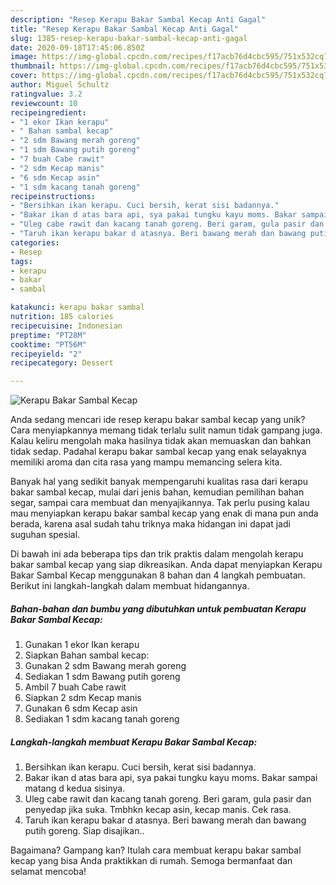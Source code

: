 ```yaml
---
description: "Resep Kerapu Bakar Sambal Kecap Anti Gagal"
title: "Resep Kerapu Bakar Sambal Kecap Anti Gagal"
slug: 1385-resep-kerapu-bakar-sambal-kecap-anti-gagal
date: 2020-09-18T17:45:06.850Z
image: https://img-global.cpcdn.com/recipes/f17acb76d4cbc595/751x532cq70/kerapu-bakar-sambal-kecap-foto-resep-utama.jpg
thumbnail: https://img-global.cpcdn.com/recipes/f17acb76d4cbc595/751x532cq70/kerapu-bakar-sambal-kecap-foto-resep-utama.jpg
cover: https://img-global.cpcdn.com/recipes/f17acb76d4cbc595/751x532cq70/kerapu-bakar-sambal-kecap-foto-resep-utama.jpg
author: Miguel Schultz
ratingvalue: 3.2
reviewcount: 10
recipeingredient:
- "1 ekor Ikan kerapu"
- " Bahan sambal kecap"
- "2 sdm Bawang merah goreng"
- "1 sdm Bawang putih goreng"
- "7 buah Cabe rawit"
- "2 sdm Kecap manis"
- "6 sdm Kecap asin"
- "1 sdm kacang tanah goreng"
recipeinstructions:
- "Bersihkan ikan kerapu. Cuci bersih, kerat sisi badannya."
- "Bakar ikan d atas bara api, sya pakai tungku kayu moms. Bakar sampai matang d kedua sisinya."
- "Uleg cabe rawit dan kacang tanah goreng. Beri garam, gula pasir dan penyedap jika suka. Tmbhkn kecap asin, kecap manis. Cek rasa."
- "Taruh ikan kerapu bakar d atasnya. Beri bawang merah dan bawang putih goreng. Siap disajikan.."
categories:
- Resep
tags:
- kerapu
- bakar
- sambal

katakunci: kerapu bakar sambal 
nutrition: 185 calories
recipecuisine: Indonesian
preptime: "PT28M"
cooktime: "PT56M"
recipeyield: "2"
recipecategory: Dessert

---
```



![Kerapu Bakar Sambal Kecap](https://img-global.cpcdn.com/recipes/f17acb76d4cbc595/751x532cq70/kerapu-bakar-sambal-kecap-foto-resep-utama.jpg)

Anda sedang mencari ide resep kerapu bakar sambal kecap yang unik? Cara menyiapkannya memang tidak terlalu sulit namun tidak gampang juga. Kalau keliru mengolah maka hasilnya tidak akan memuaskan dan bahkan tidak sedap. Padahal kerapu bakar sambal kecap yang enak selayaknya memiliki aroma dan cita rasa yang mampu memancing selera kita.

Banyak hal yang sedikit banyak mempengaruhi kualitas rasa dari kerapu bakar sambal kecap, mulai dari jenis bahan, kemudian pemilihan bahan segar, sampai cara membuat dan menyajikannya. Tak perlu pusing kalau mau menyiapkan kerapu bakar sambal kecap yang enak di mana pun anda berada, karena asal sudah tahu triknya maka hidangan ini dapat jadi suguhan spesial.




Di bawah ini ada beberapa tips dan trik praktis dalam mengolah kerapu bakar sambal kecap yang siap dikreasikan. Anda dapat menyiapkan Kerapu Bakar Sambal Kecap menggunakan 8 bahan dan 4 langkah pembuatan. Berikut ini langkah-langkah dalam membuat hidangannya.

<!--inarticleads1-->

##### Bahan-bahan dan bumbu yang dibutuhkan untuk pembuatan Kerapu Bakar Sambal Kecap:

1. Gunakan 1 ekor Ikan kerapu
1. Siapkan  Bahan sambal kecap:
1. Gunakan 2 sdm Bawang merah goreng
1. Sediakan 1 sdm Bawang putih goreng
1. Ambil 7 buah Cabe rawit
1. Siapkan 2 sdm Kecap manis
1. Gunakan 6 sdm Kecap asin
1. Sediakan 1 sdm kacang tanah goreng




<!--inarticleads2-->

##### Langkah-langkah membuat Kerapu Bakar Sambal Kecap:

1. Bersihkan ikan kerapu. Cuci bersih, kerat sisi badannya.
1. Bakar ikan d atas bara api, sya pakai tungku kayu moms. Bakar sampai matang d kedua sisinya.
1. Uleg cabe rawit dan kacang tanah goreng. Beri garam, gula pasir dan penyedap jika suka. Tmbhkn kecap asin, kecap manis. Cek rasa.
1. Taruh ikan kerapu bakar d atasnya. Beri bawang merah dan bawang putih goreng. Siap disajikan..




Bagaimana? Gampang kan? Itulah cara membuat kerapu bakar sambal kecap yang bisa Anda praktikkan di rumah. Semoga bermanfaat dan selamat mencoba!
